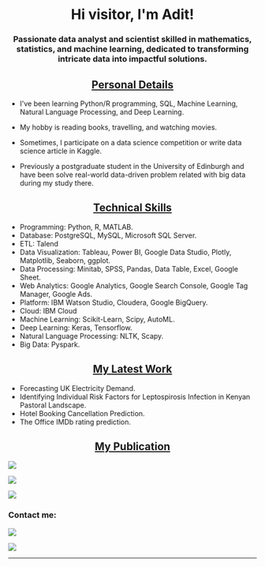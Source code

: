 <h1 align="center">Hi visitor, I'm Adit!</h1>
<p align="center">
<h3 align="center">
Passionate data analyst and scientist skilled in mathematics, statistics, and machine learning, dedicated to transforming intricate data into impactful solutions.</h3>
<h2 align="center"><u>Personal Details</u></h2>
<p align="center">

 - I've been learning Python/R programming, SQL, Machine Learning, Natural Language Processing, and Deep Learning.
 
 - My hobby is reading books, travelling, and watching movies.

 - Sometimes, I participate on a data science competition or write data science article in Kaggle.

 - Previously a postgraduate student in the University of Edinburgh and have been solve real-world data-driven problem related with big data during my study there.

<h2 align="center"><u>Technical Skills</u></h2>

- Programming: Python, R, MATLAB.
- Database: PostgreSQL, MySQL, Microsoft SQL Server.
- ETL: Talend
- Data Visualization: Tableau, Power BI, Google Data Studio, Plotly, Matplotlib, Seaborn, ggplot.
- Data Processing: Minitab, SPSS, Pandas, Data Table, Excel, Google Sheet.
- Web Analytics: Google Analytics, Google Search Console, Google Tag Manager, Google Ads.
- Platform: IBM Watson Studio, Cloudera, Google BigQuery.
- Cloud: IBM Cloud
- Machine Learning: Scikit-Learn, Scipy, AutoML.
- Deep Learning: Keras, Tensorflow.
- Natural Language Processing: NLTK, Scapy.
- Big Data: Pyspark.

<h2 align="center"><u>My Latest Work</u></h2>

- Forecasting UK Electricity Demand.
- Identifying Individual Risk Factors for Leptospirosis Infection in Kenyan Pastoral Landscape.
- Hotel Booking Cancellation Prediction.
- The Office IMDb rating prediction.

<h2 align="center"><u>My Publication</u></h2>

<a href="https://github.com/aprabaswara" target="_blank"><img src="https://img.shields.io/badge/Github-aprabaswara-green?style=for-the-badge&logo=github"></a>

<a href="https://www.kaggle.com/adityaprabaswara" target="_blank"><img src="https://img.shields.io/badge/Kaggle-20BEFF?style=for-the-badge&logo=Kaggle&logoColor=white"></a>

<a href="https://public.tableau.com/app/profile/aditya.prabaswara.mardjikoen/vizzes" target="_blank"><img src="https://img.shields.io/badge/Tableau-E97627?style=for-the-badge&logo=Tableau&logoColor=white"></a>


### Contact me:

<a href="https://www.linkedin.com/in/aditya-prabaswara-mardjikoen-a072981b2/" target="_blank"><img src="https://img.shields.io/badge/LinkedIn-0077B5?style=for-the-badge&logo=linkedin&logoColor=white"></a>

<a href="mailto:aprabaswaragmail.com" target="_blank"><img src="https://img.shields.io/badge/Email-aprabaswara@gmail.com-teal?style=for-the-badge&logo=gmail"></a>

------
